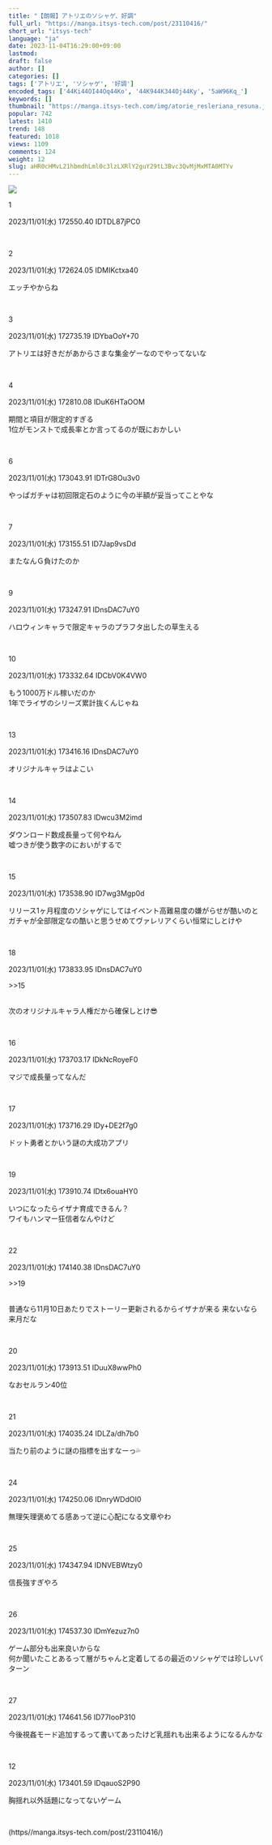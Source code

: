 ```yaml
---
title: "【朗報】アトリエのソシャゲ、好調"
full_url: "https://manga.itsys-tech.com/post/23110416/"
short_url: "itsys-tech"
language: "ja"
date: 2023-11-04T16:29:00+09:00
lastmod: 
draft: false
author: []
categories: []
tags: ['アトリエ', 'ソシャゲ', '好調']
encoded_tags: ['44Ki44OI44Oq44Ko', '44K944K344Oj44Ky', '5aW96Kq_']
keywords: []
thumbnail: "https://manga.itsys-tech.com/img/atorie_resleriana_resuna.jpg"
popular: 742
latest: 1410
trend: 148
featured: 1018
views: 1109
comments: 124
weight: 12
slug: aHR0cHMvL21hbmdhLml0c3lzLXRlY2guY29tL3Bvc3QvMjMxMTA0MTYv
---
```


![](https://manga.itsys-tech.com/img/atorie_resleriana_resuna.jpg)

<div><p class='t_h'>1 <p>2023/11/01(水) 172550.40 IDTDL87jPC0</p></p><br><p class='t_h'>2 <p>2023/11/01(水) 172624.05 IDMIKctxa40</p></p><p class='t_b'>エッチやからね</p><br><p class='t_h'>3 <p>2023/11/01(水) 172735.19 IDYbaOoY+70</p></p><p class='t_b'>アトリエは好きだがあからさまな集金ゲーなのでやってないな</p><br><p class='t_h'>4 <p>2023/11/01(水) 172810.08 IDuK6HTaOOM</p></p><p class='t_b'>期間と項目が限定的すぎる<br>1位がモンストで成長率とか言ってるのが既におかしい</p><br><p class='t_h'>6 <p>2023/11/01(水) 173043.91 IDTrG8Ou3v0</p></p><p class='t_b'>やっぱガチャは初回限定石のように今の半額が妥当ってことやな</p><br><p class='t_h'>7 <p>2023/11/01(水) 173155.51 ID7Jap9vsDd</p></p><p class='t_b'>またなんＧ負けたのか</p><br><p class='t_h'>9 <p>2023/11/01(水) 173247.91 IDnsDAC7uY0</p></p><p class='t_b'>ハロウィンキャラで限定キャラのプラフタ出したの草生える</p><br><p class='t_h'>10 <p>2023/11/01(水) 173332.64 IDCbV0K4VW0</p></p><p class='t_b'>もう1000万ドル稼いだのか<br>1年でライザのシリーズ累計抜くんじゃね</p><br><p class='t_h'>13 <p>2023/11/01(水) 173416.16 IDnsDAC7uY0</p></p><p class='t_b'>オリジナルキャラはよこい</p><br><p class='t_h'>14 <p>2023/11/01(水) 173507.83 IDwcu3M2imd</p></p><p class='t_b'>ダウンロード数成長量って何やねん<br>嘘つきが使う数字のにおいがするで</p><br><p class='t_h'>15 <p>2023/11/01(水) 173538.90 ID7wg3Mgp0d</p></p><p class='t_b'>リリース1ヶ月程度のソシャゲにしてはイベント高難易度の嫌がらせが酷いのとガチャが全部限定なの酷いと思うせめてヴァレリアくらい恒常にしとけや</p><br><p class='t_h t_i'>18 <p>2023/11/01(水) 173833.95 IDnsDAC7uY0</p></p><p class='t_b t_i'><p class='anchor'>>>15</p><br>次のオリジナルキャラ人権だから確保しとけ😎</p><br><p class='t_h'>16 <p>2023/11/01(水) 173703.17 IDkNcRoyeF0</p></p><p class='t_b'>マジで成長量ってなんだ</p><br><p class='t_h'>17 <p>2023/11/01(水) 173716.29 IDy+DE2f7g0</p></p><p class='t_b'>ドット勇者とかいう謎の大成功アプリ</p><br><p class='t_h'>19 <p>2023/11/01(水) 173910.74 IDtx6ouaHY0</p></p><p class='t_b'>いつになったらイザナ育成できるん？<br>ワイもハンマー狂信者なんやけど</p><br><p class='t_h t_i'>22 <p>2023/11/01(水) 174140.38 IDnsDAC7uY0</p></p><p class='t_b t_i'><p class='anchor'>>>19</p><br>普通なら11月10日あたりでストーリー更新されるからイザナが来る 来ないなら来月だな</p><br><p class='t_h'>20 <p>2023/11/01(水) 173913.51 IDuuX8wwPh0</p></p><p class='t_b'>なおセルラン40位</p><br><p class='t_h'>21 <p>2023/11/01(水) 174035.24 IDLZa/dh7b0</p></p><p class='t_b'>当たり前のように謎の指標を出すなーっ💦</p><br><p class='t_h'>24 <p>2023/11/01(水) 174250.06 IDnryWDdOI0</p></p><p class='t_b'>無理矢理褒めてる感あって逆に心配になる文章やわ</p><br><p class='t_h'>25 <p>2023/11/01(水) 174347.94 IDNVEBWtzy0</p></p><p class='t_b'>信長強すぎやろ</p><br><p class='t_h'>26 <p>2023/11/01(水) 174537.30 IDmYezuz7n0</p></p><p class='t_b'>ゲーム部分も出来良いからな<br>何か聞いたことあるって層がちゃんと定着してるの最近のソシャゲでは珍しいパターン</p><br><p class='t_h'>27 <p>2023/11/01(水) 174641.56 ID77IooP310</p></p><p class='t_b'>今後視姦モード追加するって書いてあったけど乳揺れも出来るようになるんかな</p><br><p class='t_h'>12 <p>2023/11/01(水) 173401.59 IDqauoS2P90</p></p><p class='t_b'>胸揺れ以外話題になってないゲーム</p><br></div>

(https//manga.itsys-tech.com/post/23110416/)
